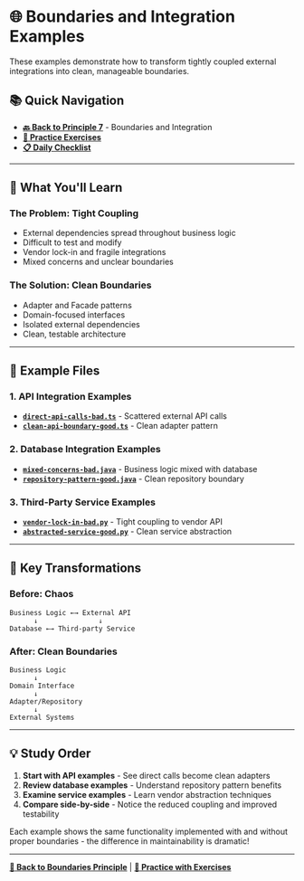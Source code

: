# 🌐 Boundaries and Integration Examples

These examples demonstrate how to transform tightly coupled external integrations into clean, manageable boundaries.

## 📚 **Quick Navigation**
- **[🔙 Back to Principle 7](../../../principles/07-boundaries/README.md)** - Boundaries and Integration
- **[📝 Practice Exercises](../../../exercises/principle-practice/07-boundaries/README.md)**
- **[📋 Daily Checklist](../../../principles/07-boundaries/checklist.md)**

---

## 🎯 **What You'll Learn**

### **The Problem: Tight Coupling**
- External dependencies spread throughout business logic
- Difficult to test and modify
- Vendor lock-in and fragile integrations
- Mixed concerns and unclear boundaries

### **The Solution: Clean Boundaries**
- Adapter and Facade patterns
- Domain-focused interfaces
- Isolated external dependencies
- Clean, testable architecture

---

## 📁 **Example Files**

### **1. API Integration Examples**
- **[`direct-api-calls-bad.ts`](./direct-api-calls-bad.ts)** - Scattered external API calls
- **[`clean-api-boundary-good.ts`](./clean-api-boundary-good.ts)** - Clean adapter pattern

### **2. Database Integration Examples**
- **[`mixed-concerns-bad.java`](./mixed-concerns-bad.java)** - Business logic mixed with database
- **[`repository-pattern-good.java`](./repository-pattern-good.java)** - Clean repository boundary

### **3. Third-Party Service Examples**
- **[`vendor-lock-in-bad.py`](./vendor-lock-in-bad.py)** - Tight coupling to vendor API
- **[`abstracted-service-good.py`](./abstracted-service-good.py)** - Clean service abstraction

---

## 🚀 **Key Transformations**

### **Before: Chaos**
```
Business Logic ←→ External API
      ↓               ↓
Database ←→ Third-party Service
```

### **After: Clean Boundaries**
```
Business Logic
      ↓
Domain Interface
      ↓
Adapter/Repository
      ↓
External Systems
```

---

## 💡 **Study Order**

1. **Start with API examples** - See direct calls become clean adapters
2. **Review database examples** - Understand repository pattern benefits
3. **Examine service examples** - Learn vendor abstraction techniques
4. **Compare side-by-side** - Notice the reduced coupling and improved testability

Each example shows the same functionality implemented with and without proper boundaries - the difference in maintainability is dramatic!

---

**[📖 Back to Boundaries Principle](../../../principles/07-boundaries/README.md)** | **[📝 Practice with Exercises](../../../exercises/principle-practice/07-boundaries/README.md)**
